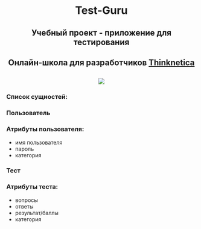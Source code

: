 
 <h1 align="center"> Test-Guru </a>
 <h2 align="center"> Учебный проект - приложение для тестирования </a>
 <h2 align="center"> Онлайн-школа для разработчиков <a href="https://thinknetica.com"> Thinknetica </a></h2>
 <h2 align="center"> <img src="https://github.com/AlexSyssa/testguru/blob/develop/public/tn.png?raw=true"</h2>
 <h3 align="left"> Список сущностей: </h3>
 <h3 align="left"> Пользователь </h3>
 <h3 align="left"> Атрибуты пользователя: </h3>

 * имя пользователя
 * пароль
 * категория

  <h3 align="left"> Тест </h3>
  <h3 align="left"> Атрибуты теста: </h3>

 * вопросы
 * ответы
 * результат/баллы
 * категория
